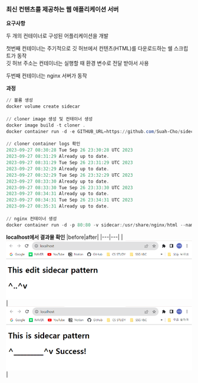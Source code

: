### 최신 컨텐츠를 제공하는 웹 애플리케이션 서버

**요구사항**   

두 개의 컨테이너로 구성된 어플리케이션을 개발  

첫번째 컨테이너는 주기적으로 깃 허브에서 컨텐츠(HTML)를 다운로드하는 쉘 스크립트가 동작  
깃 허브 주소는 컨테이너는 실행할 때 환경 변수로 전달 받아서 사용  

두번째 컨테이너는 nginx 서버가 동작  

**과정**

```powershell
// 볼륨 생성
docker volume create sidecar

// cloner image 생성 및 컨테이너 생성
docker image build -t cloner .
docker container run -d -e GITHUB_URL=https://github.com/Suah-Cho/sidecar.git -v sidecar:/data --name cloner cloner

// cloner container logs 확인
2023-09-27 08:30:28 Tue Sep 26 23:30:28 UTC 2023
2023-09-27 08:31:29 Already up to date.
2023-09-27 08:31:29 Tue Sep 26 23:31:29 UTC 2023
2023-09-27 08:32:29 Already up to date.
2023-09-27 08:32:29 Tue Sep 26 23:32:29 UTC 2023
2023-09-27 08:33:30 Already up to date.
2023-09-27 08:33:30 Tue Sep 26 23:33:30 UTC 2023
2023-09-27 08:34:31 Already up to date.
2023-09-27 08:34:31 Tue Sep 26 23:34:31 UTC 2023
2023-09-27 08:35:31 Already up to date.

// nginx 컨테이너 생성
docker container run -d -p 80:80 -v sidecar:/usr/share/nginx/html --name nginx nginx
```

**localhost에서 결과물 확인**
|before|after|
|---|---|
|![Untitled](before.png)|![Untitled](after.png)|
